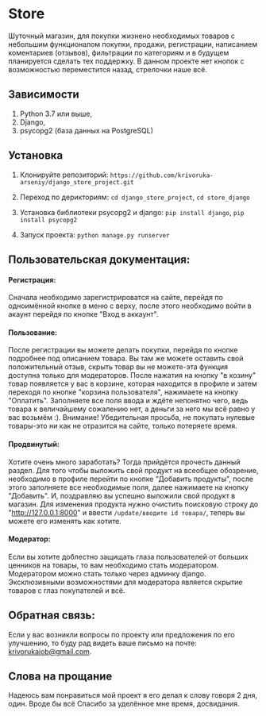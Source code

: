 # Store
Шуточный магазин, для покупки жизнено необходимых товаров с небольшим функционалом покупки, продажи, регистрации, написанием коментариев (отзывов), фильтрации по категориям и в будущем планируется сделать тех поддержку. В данном проекте нет кнопок с возможностью переместится назад, стрелочки наше всё.

## Зависимости
1. Python 3.7 или выше,
2. Django,
3. psycopg2 (база данных на PostgreSQL)

## Установка
1. Клонируйте репозиторий:
```https://github.com/krivoruka-arseniy/django_store_project.git```

2. Переход по дерикториям:
```cd django_store_project```,
```cd store_django```

3. Установка библиотеки psycopg2 и django:
```pip install django```,
```pip install psycopg2```

4. Запуск проекта:
```python manage.py runserver```

## Пользовательская документация:
#### Регистрация:
Сначала необходимо зарегистрироватся на сайте, перейдя по одноимённой кнопке в меню с верху, после этого необходимо войти в акаунт перейдя по кнопке "Вход в аккаунт".

#### Пользование:
После регистрации вы можете делать покупки, перейдя по кнопке подробнее под описанием товара. Вы там же можете оставить свой положительный отзыв, скрыть товар вы не можете-эта функция доступна только для модераторов. После нажатия на кнопку "в козину" товар появляется у вас в корзине, которая находится в профиле и затем переходя по кнопке "корзина пользователя", нажимаете на кнопку "Оплатить". Заполняете все поля ввода и ждёте непонятно чего, ведь товара к величайшему сожалению нет, а деньги за него мы всё равно у вас возьмём :).
Внимание! Убедительная просьба, не покупать нулевые товары-это ни как не отразится на сайте, только потеряете время.

#### Продвинутый:
Хотите очень много заработать? Тогда прийдётся прочесть данный раздел. Для того чтобы выложить свой продукт на всеобщее обозрение, необходимо в профиле перейти по  кнопке "Добавить продукты", после этого заполняете все необходимые поля, далее нажимаете на кнопку "Добавить". И, поздравляю вы успешно выложили свой продукт в магазин. Для изменения продукта нужно очистить поисковую строку до "http://127.0.0.1:8000" и ввести ```/update/вводите id товара/```, теперь вы можете его изменять как хотите.

#### Модератор:
Если вы хотите доблестно защищать глаза пользователей от больших ценников на товары, то вам необходимо стать модератором. Модератором можно стать только через админку django. Эксклюзивными возможностями для модератора является скрытие товаров с глаз покупателей и всё.

## Обратная связь:
Если у вас возникли вопросы по проекту или предложения по его улучшению, то буду рад видеть ваше письмо на почте: krivorukajob@gmail.com.

## Слова на прощание
Надеюсь вам понравиться мой проект я его делал к слову говоря 2 дня, один. Вроде бы всё Спасибо за уделённое мне время, досвидания.